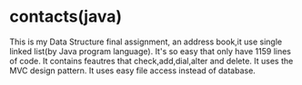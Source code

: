 # contacts(java)
This is my Data Structure final assignment, an address book,it use single linked list(by Java program language).
It's so easy that only have 1159 lines of code.
It contains feautres that check,add,dial,alter and delete.
It uses the MVC design pattern.
It uses easy file access instead of database.
